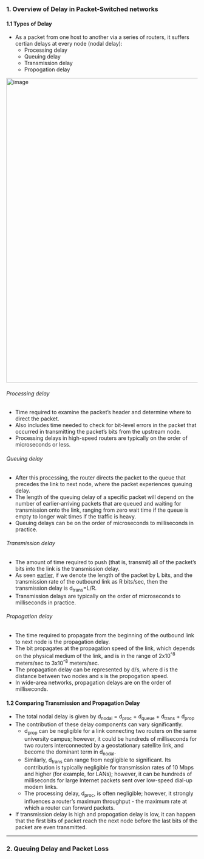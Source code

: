 ### 1. Overview of Delay in Packet-Switched networks

#### 1.1 Types of Delay

* As a packet from one host to another via a series of routers, it suffers certian delays at every node (nodal delay):
	* Processing delay 
 	* Queuing delay
  	* Transmission delay
  	* Propogation delay

<img width="800" alt="image" src="https://github.com/user-attachments/assets/5ff3ca66-6487-47b1-ad24-93cc2fe71591" />

###### Processing delay
* Time required to examine the packet’s header and determine where to direct the packet.
* Also includes time needed to check for bit-level errors in the packet that occurred in transmitting the packet’s bits from the upstream node.
* Processing delays in high-speed routers are typically on the order of microseconds or less.

###### Queuing delay
* After this processing, the router directs the packet to the queue that precedes the link to next node, where the packet experiences queuing delay.
* The length of the queuing delay of a specific packet will depend on the number of earlier-arriving packets that are queued and waiting for transmission onto
the link, ranging from zero wait time if the queue is empty to longer wait times if the traffic is heavy.
* Queuing delays can be on the order of microseconds to milliseconds in practice.

###### Transmission delay
* The amount of time required to push (that is, transmit) all of the packet’s bits into the link is the transmission delay.
* As seen [earlier](https://github.com/violet-autumn/Computer-Networking/blob/main/Chapter%201/1.3%20The%20Network%20Core.md#store-and-forward-packet-switching), if we denote the length of the packet by L bits, and the transmission rate of the outbound link as R bits/sec, then the transmission delay is d<sub>trans</sub>=L/R.
* Transmission delays are typically on the order of microseconds to milliseconds in practice.

###### Propogation delay
* The time required to propagate from the beginning of the outbound link to next node is the propagation delay.
* The bit propagates at the propagation speed of the link, which depends on the physical medium of the link, and is in the range of 2x10<sup>^8</sup> meters/sec to 3x10<sup>^8</sup> meters/sec.
* The propagation delay can be represented by d/s, where d is the distance between two nodes and s is the propogation speed.
* In wide-area networks, propagation delays are on the order of milliseconds.

#### 1.2 Comparing Transmission and Propagation Delay

* The total nodal delay is given by d<sub>nodal</sub> = d<sub>proc</sub> + d<sub>queue</sub> + d<sub>trans</sub> + d<sub>prop</sub>
* The contribution of these delay components can vary significantly.
	* d<sub>prop</sub> can be negligible for a link connecting two routers on the same university campus; however, it could be hundreds of milliseconds for two routers interconnected by a geostationary satellite link, and become the dominant term in d<sub>nodal</sub>.
 	* Similarly, d<sub>trans</sub> can range from negligible to significant. Its contribution is typically negligible for transmission rates of 10 Mbps and higher (for
example, for LANs); however, it can be hundreds of milliseconds for large Internet packets sent over low-speed dial-up modem links.
	* The processing delay, d<sub>proc</sub>, is often negligible; however, it strongly influences a router’s maximum throughput - the maximum rate at which a router can forward packets.
* If transmission delay is high and propogation delay is low, it can happen that the first bits of packet reach the next node before the last bits of the packet are even transmitted.

***

### 2. Queuing Delay and Packet Loss


